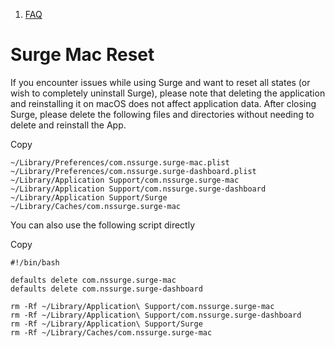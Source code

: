 1.  [FAQ](/surge-knowledge-base/faq)

Surge Mac Reset
===============

If you encounter issues while using Surge and want to reset all states (or wish to completely uninstall Surge), please note that deleting the application and reinstalling it on macOS does not affect application data. After closing Surge, please delete the following files and directories without needing to delete and reinstall the App.

Copy

```
~/Library/Preferences/com.nssurge.surge-mac.plist
~/Library/Preferences/com.nssurge.surge-dashboard.plist
~/Library/Application Support/com.nssurge.surge-mac
~/Library/Application Support/com.nssurge.surge-dashboard
~/Library/Application Support/Surge
~/Library/Caches/com.nssurge.surge-mac
```

You can also use the following script directly

Copy

```
#!/bin/bash

defaults delete com.nssurge.surge-mac
defaults delete com.nssurge.surge-dashboard

rm -Rf ~/Library/Application\ Support/com.nssurge.surge-mac
rm -Rf ~/Library/Application\ Support/com.nssurge.surge-dashboard
rm -Rf ~/Library/Application\ Support/Surge
rm -Rf ~/Library/Caches/com.nssurge.surge-mac
```